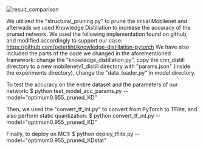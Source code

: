 ![result_comparison](https://user-images.githubusercontent.com/33966473/168715784-69f2d27a-4329-43d9-8c5a-88fa4f3d5805.png)


We utilized the "structural_pruning.py" to prune the initial Mobilenet and afterwads we used Knowledge Distillation to increase the accuracy of the pruned network. We used the following implementation found on github, and modified accordingly to support our case: https://github.com/peterliht/knowledge-distillation-pytorch
We have also included the parts of the code we changed in the aforementioned framework: change the "knowledge_distillation.py", copy the cnn_distill directory to a new mobilenetv1_distill directory with "params.json" (inside the experiments directory), change the "data_loader.py" in model directory.


To test the accuracy on the entire dataset and the parameters of our network:
$ python test_model_acc_params.py --model="optimum0.955_pruned_KD"


Then, we used the "convert_tf_int.py" to convert from PyTorch to TFlite, and also perform static quantization:
$ python convert_tf_int.py --model="optimum0.955_pruned_KD"


Finally, to deploy on MC1:
$ python deploy_tflite.py --model="optimum0.955_pruned_KDstat"
